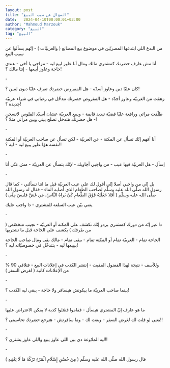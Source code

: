 ```yaml
---
layout: post
title: "السؤال عن سبب البيع"
date:   2024-04-10T00:00:01+03:00
author: "Mahmoud Marzouk"
category: "البيع"
tag: "البيع"
---
```



من البدع اللي ابتدعها المصريّين في موضوع بيع المصانع (
والعربيّات ) - إنّهم يسألوا عن سبب البيع

أنا مش عارف حضرتك كمشتري مالك ومال أنا عاوز ابيع ليه -
مزاجي يا أخي - عندي حاجة وعاوز أبيعها - إنتا مالك ؟!

\-

كان عليّا دين وعاوز أسدّه - هل المفروض حضرتك تعرف عليّا
ديون لمين ؟!

زهقت من العربيّة وعاوز أجدّد - هل المفروض حضرتك تتدخّل في
رغباتي في شراء عربيّة جديدة ؟!

طلّقت مراتي ورافعة عليّا قضيّة تبديد قايمة - وببيع العربيّة
عشان أسدّد الفلوس لاتسجن - هل حضرتك هتدخل تصلح بيني وبين مراتي مثلا
؟!

\-

أنا أفهم إنّك تسأل عن المكنة - عن العربيّة - لكن تسأل عن
صاحب العربيّة أو المكنة نفسه هوّا عاوز يبيع ليه - ليه ؟!!

\-

إسأل - هل العربيّة فيها عيب - من واجبي أجاوبك - لإنّك
بتسأل عن العربيّة - مش عنّي أنا

\-

بل إنّي من واجبي أصلا إنّي أقول لك على عيب العربيّة قبل ما
انتا تسألني - كما قال رسول الله صلّى الله عليه وسلّم لصاحب الطعام الذي
أصابه الماء - فقال له رسول الله صلّى الله عليه وسلّم ( أفَلا جَعَلْتَهُ فَوْقَ
الطَّعامِ كَيْ يَراهُ النَّاسُ، مَن غَشَّ فليسَ مِنِّي )

يعني بيّن عيب السلعة للمشتري - دا واجب عليك

\-

دا غير إنّه من دورك كمشتري بردو إنّك تكشف على المكنة أو
العربيّة - تجيب متخصّص ( من طرفك ) يكشف على الحاجة قبل ما تشتريها

الحاجة تمام - العربيّة تمام أو المكنة تمام - يبقى تمام -
مالك بقى ومال صاحب الحاجة بيبيعها ليه - بتتدخّل في خصوصيّاته ليه ؟!

\-

وللأسف - نتيجة لهذا الفضول المقيت - إنتشر الكذب في
إعلانات البيع - فتلاقي 90 % من الإعلانات كاتبة ( لغرض السفر )

\-

بينما صاحب العربيّة ما بيكونش هيسافر ولا حاجة - يبقى ليه
الكدب ؟!

\-

ما هو عارف إنّ المشتري هيسأل - فقاموا فصّلوا كدبة لا يمكن
الاعتراض عليها

يعني لو قلت لك لغرض السفر - وبعت لك - وما سافرتش - هترجع
حضرتك تحاسبني ؟!!

\-

ليه الملاوعة دي بين اللي عاوز يبيع واللي عاوز يشتري
؟!!

\-

قال رسول الله صلّى الله عليه وسلّم ( مِنْ حُسْنِ إِسْلَامِ الْمَرْءِ
تَرْكُهُ مَا لَا يَعْنِيهِ )
